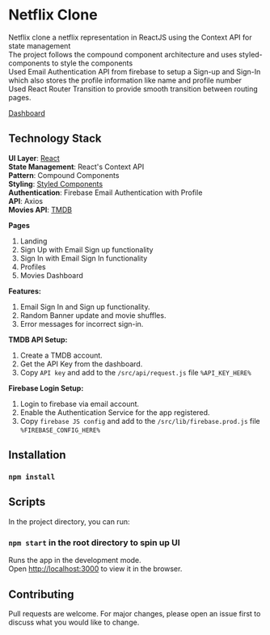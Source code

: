# Netflix Clone

Netflix clone a netflix representation in ReactJS using the Context API for state management<br />
The project follows the compound component architecture and uses styled-components to style the components<br />
Used Email Authentication API from firebase to setup a Sign-up and Sign-In which also stores the profile information like name and profile number<br />
Used React Router Transition to provide smooth transition between routing pages.

[Dashboard](http://netflix-1e41b.web.app/)

## Technology Stack
**UI Layer**: [React](https://reactjs.org/)<br />
**State Management**: React's Context API<br />
**Pattern**: Compound Components<br />
**Styling**: [Styled Components](https://styled-components.com/)<br />
**Authentication**: Firebase Email Authentication with Profile<br />
**API**: Axios<br />
**Movies API**: [TMDB](https://www.themoviedb.org/)

**Pages**
1. Landing
2. Sign Up with Email Sign up functionality
3. Sign In with Email Sign In functionality
4. Profiles
5. Movies Dashboard

**Features:**
1. Email Sign In and Sign up functionality.
2. Random Banner update and movie shuffles.
3. Error messages for incorrect sign-in.

**TMDB API Setup:**
1. Create a TMDB account.
2. Get the API Key from the dashboard.
3. Copy `API key` and add to the `/src/api/request.js` file `%API_KEY_HERE%`

**Firebase Login Setup:**
1. Login to firebase via email account.
2. Enable the Authentication Service for the app registered.
3. Copy `firebase JS config` and add to the `/src/lib/firebase.prod.js` file `%FIREBASE_CONFIG_HERE%`


## Installation

### `npm install`

## Scripts

In the project directory, you can run:

### `npm start` in the root directory to spin up UI

Runs the app in the development mode.<br />
Open [http://localhost:3000](http://localhost:3000) to view it in the browser.

## Contributing
Pull requests are welcome. For major changes, please open an issue first to discuss what you would like to change.
